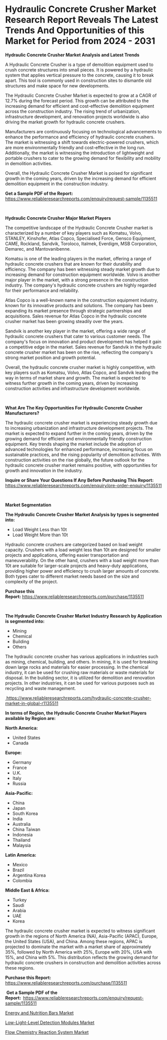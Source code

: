 <p><h1>Hydraulic Concrete Crusher Market Research Report Reveals The Latest Trends And Opportunities of this Market for Period from 2024 - 2031</h1></p><p><strong>Hydraulic Concrete Crusher Market Analysis and Latest Trends</strong></p>
<p><p>A Hydraulic Concrete Crusher is a type of demolition equipment used to crush concrete structures into small pieces. It is powered by a hydraulic system that applies vertical pressure to the concrete, causing it to break apart. This tool is commonly used in construction sites to dismantle old structures and make space for new developments.</p><p>The Hydraulic Concrete Crusher Market is expected to grow at a CAGR of 12.7% during the forecast period. This growth can be attributed to the increasing demand for efficient and cost-effective demolition equipment across the construction industry. The rising trend of urbanization, infrastructure development, and renovation projects worldwide is also driving the market growth for hydraulic concrete crushers.</p><p>Manufacturers are continuously focusing on technological advancements to enhance the performance and efficiency of hydraulic concrete crushers. The market is witnessing a shift towards electric-powered crushers, which are more environmentally friendly and cost-effective in the long run. Additionally, the market is witnessing the introduction of lightweight and portable crushers to cater to the growing demand for flexibility and mobility in demolition activities.</p><p>Overall, the Hydraulic Concrete Crusher Market is poised for significant growth in the coming years, driven by the increasing demand for efficient demolition equipment in the construction industry.</p></p>
<p><strong>Get a Sample PDF of the Report:&nbsp;</strong> <a href="https://www.reliableresearchreports.com/enquiry/request-sample/1135511">https://www.reliableresearchreports.com/enquiry/request-sample/1135511</a></p>
<p>&nbsp;</p>
<p><strong>Hydraulic Concrete Crusher Major Market Players</strong></p>
<p><p>The competitive landscape of the Hydraulic Concrete Crusher market is characterized by a number of key players such as Komatsu, Volvo, STANLEY, Kinshofer, Atlas Copco, Specialised Force, Gensco Equipment, CAME, Rockland, Sandvik, Toroloco, Italmek, Everdigm, MSB Corporation, Demarec, and Mantovanibenne. </p><p>Komatsu is one of the leading players in the market, offering a range of hydraulic concrete crushers that are known for their durability and efficiency. The company has been witnessing steady market growth due to increasing demand for construction equipment worldwide. Volvo is another major player in the market, with a strong presence in the construction industry. The company's hydraulic concrete crushers are highly regarded for their performance and reliability.</p><p>Atlas Copco is a well-known name in the construction equipment industry, known for its innovative products and solutions. The company has been expanding its market presence through strategic partnerships and acquisitions. Sales revenue for Atlas Copco in the hydraulic concrete crusher market has been growing steadily over the years.</p><p>Sandvik is another key player in the market, offering a wide range of hydraulic concrete crushers that cater to various customer needs. The company's focus on innovation and product development has helped it gain a competitive edge in the market. Sales revenue for Sandvik in the hydraulic concrete crusher market has been on the rise, reflecting the company's strong market position and growth potential.</p><p>Overall, the hydraulic concrete crusher market is highly competitive, with key players such as Komatsu, Volvo, Atlas Copco, and Sandvik leading the way in terms of market share and growth. The market is expected to witness further growth in the coming years, driven by increasing construction activities and infrastructure development worldwide.</p></p>
<p>&nbsp;</p>
<p><strong>What Are The Key Opportunities For Hydraulic Concrete Crusher Manufacturers?</strong></p>
<p><p>The hydraulic concrete crusher market is experiencing steady growth due to increasing urbanization and infrastructure development projects. The market is expected to expand further in the coming years, driven by the growing demand for efficient and environmentally friendly construction equipment. Key trends shaping the market include the adoption of advanced technologies for enhanced performance, increasing focus on sustainable practices, and the rising popularity of demolition activities. With construction activities on the rise globally, the future outlook for the hydraulic concrete crusher market remains positive, with opportunities for growth and innovation in the industry.</p></p>
<p><strong>Inquire or Share Your Questions If Any Before Purchasing This Report:</strong> <a href="https://www.reliableresearchreports.com/enquiry/pre-order-enquiry/1135511">https://www.reliableresearchreports.com/enquiry/pre-order-enquiry/1135511</a></p>
<p>&nbsp;</p>
<p><strong>Market Segmentation</strong></p>
<p><strong>The Hydraulic Concrete Crusher Market Analysis by types is segmented into:</strong></p>
<p><ul><li>Load Weight Less than 10t</li><li>Load Weight More than 10t</li></ul></p>
<p><p>Hydraulic concrete crushers are categorized based on load weight capacity. Crushers with a load weight less than 10t are designed for smaller projects and applications, offering easier transportation and maneuverability. On the other hand, crushers with a load weight more than 10t are suitable for larger-scale projects and heavy-duty applications, providing higher power and efficiency to crush larger amounts of concrete. Both types cater to different market needs based on the size and complexity of the project.</p></p>
<p><strong>Purchase this Report:&nbsp;</strong><a href="https://www.reliableresearchreports.com/purchase/1135511">https://www.reliableresearchreports.com/purchase/1135511</a></p>
<p>&nbsp;</p>
<p><strong>The Hydraulic Concrete Crusher Market Industry Research by Application is segmented into:</strong></p>
<p><ul><li>Mining</li><li>Chemical</li><li>Building</li><li>Others</li></ul></p>
<p><p>The hydraulic concrete crusher has various applications in industries such as mining, chemical, building, and others. In mining, it is used for breaking down large rocks and materials for easier processing. In the chemical industry, it can be used for crushing raw materials or waste materials for disposal. In the building sector, it is utilized for demolition and renovation projects. In other industries, it can be used for various purposes such as recycling and waste management.</p></p>
<p><a href="https://www.reliableresearchreports.com/hydraulic-concrete-crusher-market-in-global-r1135511">&nbsp;https://www.reliableresearchreports.com/hydraulic-concrete-crusher-market-in-global-r1135511</a></p>
<p><strong>In terms of Region, the Hydraulic Concrete Crusher Market Players available by Region are:</strong></p>
<p>
    <p> <strong> North America: </strong>
        <ul>
            <li>United States</li>
            <li>Canada</li>
        </ul>
        </p> 
    <p> <strong> Europe: </strong>
        <ul>
            <li>Germany</li>
            <li>France</li>
            <li>U.K.</li>
            <li>Italy</li>
            <li>Russia</li>
        </ul>
        </p> 
    <p> <strong> Asia-Pacific: </strong>
        <ul>
            <li>China</li>
            <li>Japan</li>
            <li>South Korea</li>
            <li>India</li>
            <li>Australia</li>
            <li>China Taiwan</li>
            <li>Indonesia</li>
            <li>Thailand</li>
            <li>Malaysia</li>
        </ul>
        </p> 
    <p> <strong> Latin America: </strong>
        <ul>
            <li>Mexico</li>
            <li>Brazil</li>
            <li>Argentina Korea</li>
            <li>Colombia</li>
        </ul>
        </p> 
    <p> <strong> Middle East & Africa: </strong>
        <ul>
            <li>Turkey</li>
            <li>Saudi</li>
            <li>Arabia</li>
            <li>UAE</li>
            <li>Korea</li>
        </ul>
    </p>
    </p>
<p><p>The hydraulic concrete crusher market is expected to witness significant growth in the regions of North America (NA), Asia-Pacific (APAC), Europe, the United States (USA), and China. Among these regions, APAC is projected to dominate the market with a market share of approximately 35%, followed by North America with 25%, Europe with 20%, USA with 15%, and China with 5%. This distribution reflects the growing demand for hydraulic concrete crushers in construction and demolition activities across these regions.</p></p>
<p><strong>Purchase this Report: </strong><a href="https://www.reliableresearchreports.com/purchase/1135511">https://www.reliableresearchreports.com/purchase/1135511</a></p>
<p>&nbsp;<strong>Get a Sample PDF of the Report:&nbsp;&nbsp;</strong><a href="https://www.reliableresearchreports.com/enquiry/request-sample/1135511">https://www.reliableresearchreports.com/enquiry/request-sample/1135511</a></p>
<p><strong></strong></p>
<p><p><a href="https://www.linkedin.com/pulse/energy-nutrition-bars-market-analysis-sze-forecasted-rnzse?trackingId=CgIaQS6QH5q9ggwZobFGRw%3D%3D">Energy and Nutrition Bars Market</a></p><p><a href="https://www.linkedin.com/pulse/low-light-level-detection-modules-market-size-cagr-trends-2024-2030-mqoye?trackingId=HcBWt53TcDY8Qtfn3o%2B9wQ%3D%3D">Low-Light-Level Detection Modules Market</a></p><p><a href="https://www.linkedin.com/pulse/flow-chemistry-reaction-system-market-comprehensive-assessment-qvuae?trackingId=i%2Fk3t5gwsdGIgCCJQ4my6w%3D%3D">Flow Chemistry Reaction System Market</a></p></p>